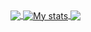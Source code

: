 <a href="https://github.com/pieckenst">
  <img align="center" src="https://github-readme-stats.vercel.app/api/top-langs/?username=pieckenst&title_color=ffffff&text_color=c9cacc&icon_color=E35809&bg_color=1d1f21" />
</a>
<a href="https://github.com/pieckenst/pieckenst">
  <img align="center" src="https://github-readme-stats.vercel.app/api?username=pieckenst&show_icons=true&line_height=27&count_private=true&title_color=ffffff&text_color=c9cacc&icon_color=E35809&bg_color=1d1f21" alt="My stats" />
</a>

<a href="https://github.com/pieckenst/helia">
  <img align="center" src="https://github-readme-stats.vercel.app/api/pin/?username=pieckenst&repo=helia&title_color=ffffff&text_color=c9cacc&icon_color=E35809&bg_color=1d1f21" />
</a>
